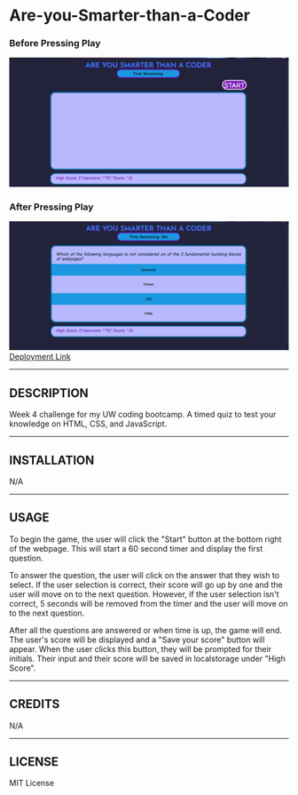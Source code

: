 # Are-you-Smarter-than-a-Coder

### Before Pressing Play
![Webpage Preview](./assets/beforepreview.png)

### After Pressing Play
![Preview of launched App](./assets/afterpreview.png)
[Deployment Link](https://tykervella.github.io/Are-you-Smarter-than-a-Coder/)


---

## DESCRIPTION
Week 4 challenge for my UW coding bootcamp. A timed quiz to test your knowledge on HTML, CSS, and JavaScript.

---

## INSTALLATION 

N/A

---

## USAGE

To begin the game, the user will click the "Start" button at the bottom right of the webpage. This will start a 60 second timer and display the first question. 

To answer the question, the user will click on the answer that they wish to select. If the user selection is correct, their score will go up by one and the user will move on to the next question. However, if the user selection isn't correct, 5 seconds will be removed from the timer and the user will move on to the next question. 

After all the questions are answered or when time is up, the game will end. The user's score will be displayed and a "Save your score" button will appear. When the user clicks this button, they will be prompted for their initials. Their input and their score will be saved in localstorage under "High Score". 

---

## CREDITS 

N/A

---

## LICENSE 

MIT License 